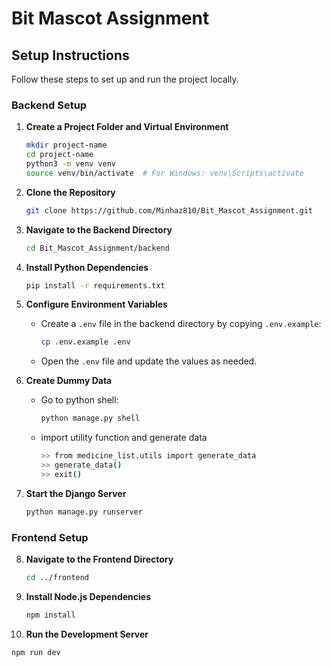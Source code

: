# Bit Mascot Assignment

## Setup Instructions

Follow these steps to set up and run the project locally.

### Backend Setup

1. **Create a Project Folder and Virtual Environment**
   ```bash
   mkdir project-name
   cd project-name
   python3 -m venv venv
   source venv/bin/activate  # For Windows: venv\Scripts\activate

2. **Clone the Repository**
   ```bash
   git clone https://github.com/Minhaz810/Bit_Mascot_Assignment.git

3. **Navigate to the Backend Directory**
   ```bash
   cd Bit_Mascot_Assignment/backend

4. **Install Python Dependencies**
   ```bash
   pip install -r requirements.txt

5. **Configure Environment Variables**
   - Create a `.env` file in the backend directory by copying `.env.example`:
     
     ```bash
     cp .env.example .env
     ```
   - Open the `.env` file and update the values as needed.

6. **Create Dummy Data**
   - Go to python shell:
     
     ```bash
     python manage.py shell
     ```
   - import utility function and generate data
      ```bash
     >> from medicine_list.utils import generate_data
     >> generate_data()
     >> exit()
     ```

7. **Start the Django Server**
   ```bash
   python manage.py runserver

### Frontend Setup

8. **Navigate to the Frontend Directory**
   ```bash
   cd ../frontend
   
9. **Install Node.js Dependencies**
   ```bash
   npm install

10. **Run the Development Server**
   ```bash
   npm run dev
